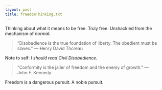 ```yaml
---
layout: post
title: freedomThinking.txt
---
```


Thinking about what it means to be free. Truly free. Unshackled from the mechanism of _normal_.

>  “Disobedience is the true foundation of liberty. The obedient must be slaves.”
> ― Henry David Thoreau

Note to self: _I should read Civil Disobedience_. 

> “Conformity is the jailer of freedom and the enemy of growth.”
> ― John F. Kennedy 

Freedom is a dangerous pursuit. A noble pursuit.
